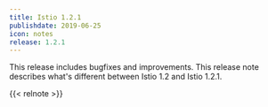 ```yaml
---
title: Istio 1.2.1
publishdate: 2019-06-25
icon: notes
release: 1.2.1
---
```


This release includes bugfixes and improvements.  This release note describes what's different between Istio 1.2 and Istio 1.2.1.

{{< relnote >}}
